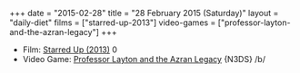 +++
date = "2015-02-28"
title = "28 February 2015 (Saturday)"
layout = "daily-diet"
films = ["starred-up-2013"]
video-games = ["professor-layton-and-the-azran-legacy"]
+++

<ul>
<li class="entry Film">Film: <a href="/films/starred-up-2013">Starred Up (2013)</a> 0</li>
<li class="entry Video Game">Video Game: <a href="/video-games/professor-layton-and-the-azran-legacy">Professor Layton and the Azran Legacy</a> {N3DS} /b/</li>
</ul>